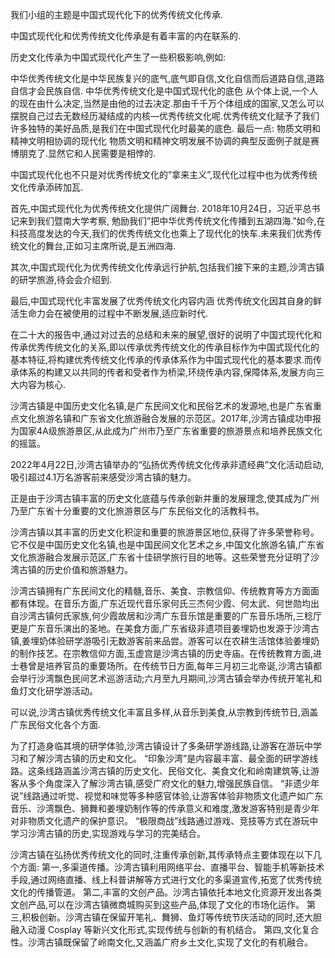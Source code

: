 <!-- 习近平曾在福建考察时的讲话中提出:”要推动中华优秀传统文化创造性转化、创新性发展，以时代精神激活中华优秀传统文化的生命力。要把坚持马克思主义同弘扬中华优秀传统文化有机结合起来，坚定不移走中国特色社会主义道路。”在中国式现代化的过程中,对优秀传统文化的传承是十分必要的.这正是我们小组今天的主题. -->
我们小组的主题是中国式现代化下的优秀传统文化传承.

<!-- 中国式现代化与中华优秀传统文化互相对立,互相斗争.优秀传统文化的现代化不仅仅是一个选择问题,或转化问题.它们复杂的关系和人民需要的总和,汇聚成了一个具有中国特色的答案,即,中国式现代化. -->
中国式现代化和优秀传统文化传承是有着丰富的内在联系的.

<!-- 对中国式现代化与优秀传统文化的内在联系进行分析,我们可以看到 -->
历史文化传承为中国式现代化产生了一些积极影响,例如:

<!-- 中华优秀传统文化是中华民族复兴的底气,何为底气,底气即自信,文化自信而后道路自信,道路自信才会民族自信,民族若不自信,又何谈复兴,所以,这对实现中华民族伟大复兴中国梦必将产生积极而深远的影响. -->
中华优秀传统文化是中华民族复兴的底气,底气即自信,文化自信而后道路自信,道路自信才会民族自信.
中华优秀传统文化是中国式现代化的底色
从个体上说,一个人的现在由什么决定,当然是由他的过去决定.那由千千万个体组成的国家,又怎么可以摆脱自己过去无数经历凝结成的内核—优秀传统文化呢.优秀传统文化赋予了我们许多独特的美好品质,是我们在中国式现代化时最美的底色.
最后一点: 物质文明和精神文明相协调的现代化
物质文明和精神文明发展不协调的典型反面例子就是赛博朋克了.显然它和人民需要是相悖的.

中国式现代化也不只是对优秀传统文化的”拿来主义”,现代化过程中也为优秀传统文化传承添砖加瓦.

首先,中国式现代化为优秀传统文化提供广阔舞台.
2018年10月24日，习近平总书记来到我们暨南大学考察, 勉励我们”把中华优秀传统文化传播到五湖四海.”如今,在科技高度发达的今天,我们的优秀传统文化也乘上了现代化的快车.未来我们优秀传统文化的舞台,正如习主席所说,是五洲四海.

其次,中国式现代化为优秀传统文化传承远行护航,包括我们接下来的主题,沙湾古镇的研学旅游,待会会介绍到.

最后,中国式现代化丰富发展了优秀传统文化内容内涵
优秀传统文化因其自身的鲜活生命力会在被使用的过程中不断发展,适应新时代.

在二十大的报告中,通过对过去的总结和未来的展望,很好的说明了中国式现代化和传承优秀传统文化的关系,即以传承优秀传统文化的传承目标作为中国式现代化的基本特征,将构建优秀传统文化传承的传承体系作为中国式现代化的基本要求.而传承体系的构建又以共同的传者和受者作为桥梁,环绕传承内容,保障体系,发展方向三大内容为核心.


<!-- 在中国式现代化与传承 优秀传统文化过程中,研学游是近年来的一个新的形式上的尝试,而位于广东省番禺区的沙湾古镇则是将传承体系的现代化构建实行的比较好的一个例子,而且离我们也很近.
2016年11月《教育部等11部门关于推进中小学生研学旅行的意见》发布,2020年联合广州市番禺区智行教育培训中心着力打造专业的特具沙湾古镇特色的研学游产品.

研学旅游有着集体活动,有组织,有计划,有目的,非兴趣小组的特点,这与我们五一一起出去旅游出去玩事实上是有区别的,这会对我们接下来的调查问卷有一些影响,待会大家就可以看到.

沙湾古镇研学的内容也是十分丰富的,分为艺术文化,传统工艺,人物传记,建筑文化,礼仪文化.就单拿人物传记来说,其中就记载了何家作为一个大家族的发展史,包括他们的家规族训,比如分荫奖学,还有封建特产—皇帝下的圣旨,还有院士何炳林先生的各种记录,内容很丰富,也很有趣,大家可以去看看,将自己所学的优秀传统文化完成中国式现代化的构建.

对沙湾古镇研学中的传承体系要素进行分析,大致分为四大要素:传者与受者,传承内容,传承场和传承方式.从这里结合刚刚的中国式现代化和传承优秀传统文化的关系,我们可以看出沙湾古镇的研学旅游,是以独具特色的沙湾古镇传承场作为媒介,以场馆传承和文化产业传承的方式,将需要传承的内容,用原住民作为传者,游客作为受者,传承下去.这一整个过程便是沙湾古镇根据自身特点,完成的对优秀传统文化传承体系的构建,也是对二十大报告理论的实例化阐释,是中国式现代化在传承优秀传统文化的因地制宜发展.

对刚刚的分析过程进行抽象,我们可以得到这样一个关系:对优秀传统文化传承的中国式现代化传承体系的构建,需要传者利用现代化的保障体系,使用因地制宜的传承方式,通过合适的文化传承场体系作为现代化的媒介,将传承内容传承给受者.这样便在符合中国式现代化的基本特征和优秀传统文化传承的传承目标下,完成了优先优秀传统文化传承体系的构建.

这样的传承模式有着四个特点, 多元化的传承方式, 创新的保护机制, 强化的教育体系, 国际化的传承理念.这是在中国式现代化要求下,对优秀传统文化传承体系构建的必然结果.表现了鲜明的中国特色和社会主义的优越性. -->

沙湾古镇是中国历史文化名镇,是广东民间文化和民俗艺术的发源地,也是广东省重点文化旅游名镇和广东省文化旅游融合发展的示范区。2017年,沙湾古镇成功申报为国家4A级旅游景区,从此成为广州市乃至广东省重要的旅游景点和培养民族文化的摇篮。
<!-- 在过去的几年中,沙湾古镇通过举办各种文化活动如文化季、研学游活动等,致力于研习、保护和传播广东优秀的优秀传统文化。 -->
2022年4月22日,沙湾古镇举办的“弘扬优秀传统文化传承非遗经典”文化活动启动,吸引超过4.1万名游客前来感受沙湾古镇的魅力。
<!-- 沙湾古镇不仅拥有丰富的历史文化遗产,还涵盖音乐、美食、宗教信仰、传统教育等文化,堪称广东民俗文化的活化石。名人辈出的何氏三杰、广东音乐、姜埋奶等都是沙湾古镇的文化名片。沙湾古镇的研学游路线更是深入浅出地向人们展示了沙湾古镇的历史和文化内涵。 -->
正是由于沙湾古镇丰富的历史文化底蕴与传承创新并重的发展理念,使其成为广州乃至广东省十分重要的文化旅游景区与广东民俗文化的活教科书。


沙湾古镇以其丰富的历史文化积淀和重要的旅游景区地位,获得了许多荣誉称号。它不仅是中国历史文化名镇,也是中国民间文化艺术之乡,中国文化旅游名镇,广东省文化旅游融合发展示范区,广东省十佳研学旅行目的地等。这些荣誉充分证明了沙湾古镇的历史价值和旅游魅力。



沙湾古镇拥有广东民间文化的精髓,音乐、美食、宗教信仰、传统教育等方方面面都有体现。在音乐方面,广东近现代音乐家何氏三杰何少霞、何太武、何世勋均出自沙湾古镇何氏家族,何少霞故居和沙湾广东音乐馆是重要的广东音乐场所,三稔厅更是广东音乐演出的圣地。在美食方面,广东省级非遗项目姜埋奶也发源于沙湾古镇,姜埋奶体验研学游吸引无数游客前来品尝。游客可以在农耕生活馆体验姜埋奶的制作技艺。在宗教信仰方面,玉虚宫是沙湾古镇的历史寺庙。在传统教育方面,进士巷曾是培养官员的重要场所。在传统节日方面,每年三月初三北帝诞,沙湾古镇都会举行沙湾飘色民间艺术巡游活动;六月至九月期间,沙湾古镇会举办传统开笔礼和鱼灯文化研学游活动。
<!-- 可以说,沙湾古镇是广东民俗文化的活化石,在这里我们可以领略到广东文化的魅力,感受民族自信的由来。沙湾古镇的文化内涵丰富多彩,值得我们深入研究和欣赏。 -->
可以说,沙湾古镇优秀传统文化丰富且多样,从音乐到美食,从宗教到传统节日,涵盖广东民俗文化各个方面.


<!-- 沙湾古镇有着悠久的历史,在历史长河中积淀下丰富的优秀传统文化。这些文化涵盖音乐、美食、宗教、传统节日等多个方面。
在音乐方面,沙湾古镇是广东音乐的发源地,何氏三杰广东音乐家均出自沙湾何氏家族。
在美食方面,广东省级非遗项目姜埋奶发源于沙湾古镇,至今该技艺仍在沙湾古镇传承。
在宗教方面,玉虚宫是沙湾古镇的历史寺庙,至今仍在繁衍香火。

沙湾古镇在新一轮优秀传统文化复兴中发挥着重要作用,其优秀的优秀传统文化及传承方法值得我们学习和借鉴。 -->


为了打造身临其境的研学体验,沙湾古镇设计了多条研学游线路,让游客在游玩中学习和了解沙湾古镇的历史和文化。
“印象沙湾”是内容最丰富、最全面的研学游线路。这条线路涵盖沙湾古镇的历史文化、民俗文化、美食文化和岭南建筑等,让游客从多个角度深入了解沙湾古镇,感受广府文化的魅力,增强民族自信。 
“非遗少年说”线路通过听觉、视觉和味觉等多种感官体验,让游客体验非物质文化遗产如广东音乐、沙湾飘色、狮舞和姜埋奶制作等的传承意义和难度,激发游客特别是青少年对非物质文化遗产的保护意识。
“极限商战”线路通过游戏、竞技等方式在游玩中学习沙湾古镇的历史,实现游戏与学习的完美结合。
<!-- 可以说,沙湾古镇设计的多条研学游线路,为不同类型的游客提供丰富的学习和体验机会。这些线路不仅让游客在游玩和娱乐中自然学习历史知识,也让非物质文化遗产在新生代中得以有效传承. -->


沙湾古镇在弘扬优秀传统文化的同时,注重传承创新,其传承特点主要体现在以下几个方面:
第一,多渠道传播。沙湾古镇利用网络平台、直播平台、智能手机等新技术手段,通过网络直播、线上科普讲解等方式进行文化的多渠道宣传,拓宽了优秀传统文化的传播管道。
第二,丰富的文创产品。沙湾古镇依托本地文化资源开发出各类文创产品,可以在沙湾古镇微商城购买到这些产品,体现了文化的市场化运作。
第三,积极创新。沙湾古镇在保留开笔礼、舞狮、鱼灯等传统节庆活动的同时,还大胆融入动漫 Cosplay 等新兴文化形式,实现传统与创新的有机结合。
第四,文化复合性。沙湾古镇既保留了岭南文化,又涵盖广府乡土文化,实现了文化的有机融合。
<!-- 可以说,沙湾古镇在弘扬和传承优秀传统文化的过程中,注重创新,不断丰富传播手段和文化形式,让文化体现出鲜活的生命力,这些做法值得其他文化景区借鉴和学习。 -->
<!-- 沙湾古镇的文化传承特点体现出对文化发展规律的精准把握,值得我们学习。 -->
